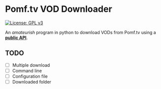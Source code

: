 # Pomf.tv VOD Downloader
[![License: GPL v3](https://img.shields.io/badge/License-GPLv3-blue.svg)](https://gnu.org/licenses/gpl-3.0)

An *amateurish* program in python to download VODs from Pomf.tv using a **[public API](https://pomf.tv/help#api)**.

## TODO

- [ ] Multiple download
- [ ] Command line
- [ ] Configuration file
- [ ] Downloaded folder
